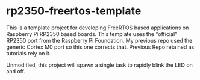 # rp2350-freertos-template
This is a template project for developing FreeRTOS based applications on Raspberry Pi RP2350 based boards. This template uses the "official" RP2350 port from the Raspberry Pi Foundation. My previous repo used the generic Cortex M0 port so this one corrects that. Previous Repo retained as tutorials rely on it. 

Unmodified, this project will spawn a single task to rapidly blink the LED on and off.
